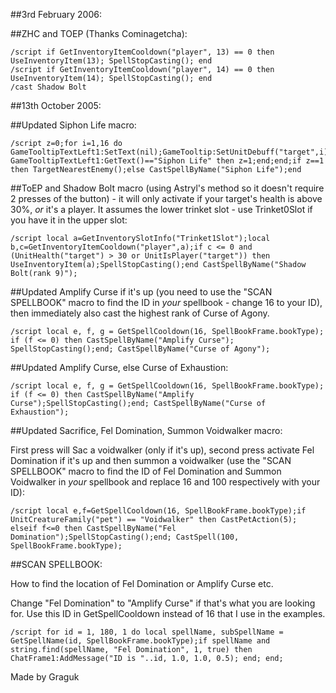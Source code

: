 ##3rd February 2006:

##ZHC and TOEP (Thanks Cominagetcha):
```
/script if GetInventoryItemCooldown("player", 13) == 0 then UseInventoryItem(13); SpellStopCasting(); end
/script if GetInventoryItemCooldown("player", 14) == 0 then UseInventoryItem(14); SpellStopCasting(); end
/cast Shadow Bolt
```
 

##13th October 2005:

##Updated Siphon Life macro:
```
/script z=0;for i=1,16 do GameTooltipTextLeft1:SetText(nil);GameTooltip:SetUnitDebuff("target",i);if GameTooltipTextLeft1:GetText()=="Siphon Life" then z=1;end;end;if z==1 then TargetNearestEnemy();else CastSpellByName("Siphon Life");end
```

##ToEP and Shadow Bolt macro (using Astryl's method so it doesn't require 2 presses of the button) - it will only activate if your target's health is above 30%, *or* it's a player. It assumes the lower trinket slot - use Trinket0Slot if you have it in the upper slot:
```
/script local a=GetInventorySlotInfo("Trinket1Slot");local b,c=GetInventoryItemCooldown("player",a);if c <= 0 and (UnitHealth("target") > 30 or UnitIsPlayer("target")) then UseInventoryItem(a);SpellStopCasting();end CastSpellByName("Shadow Bolt(rank 9)");
```

##Updated Amplify Curse if it's up (you need to use the "SCAN SPELLBOOK" macro to find the ID in *your* spellbook - change 16 to your ID), then immediately also cast the highest rank of Curse of Agony.
```
/script local e, f, g = GetSpellCooldown(16, SpellBookFrame.bookType); if (f <= 0) then CastSpellByName("Amplify Curse"); SpellStopCasting();end; CastSpellByName("Curse of Agony");
```

##Updated Amplify Curse, else Curse of Exhaustion:
```
/script local e, f, g = GetSpellCooldown(16, SpellBookFrame.bookType); if (f <= 0) then CastSpellByName("Amplify Curse");SpellStopCasting();end; CastSpellByName("Curse of Exhaustion");
```

##Updated Sacrifice, Fel Domination, Summon Voidwalker macro:

First press will Sac a voidwalker (only if it's up), second press activate Fel Domination if it's up and then summon a voidwalker (use the "SCAN SPELLBOOK" macro to find the ID of Fel Domination and Summon Voidwalker in *your* spellbook and replace 16 and 100 respectively with your ID):
```
/script local e,f=GetSpellCooldown(16, SpellBookFrame.bookType);if UnitCreatureFamily("pet") == "Voidwalker" then CastPetAction(5); elseif f<=0 then CastSpellByName("Fel Domination");SpellStopCasting();end; CastSpell(100, SpellBookFrame.bookType);
```

##SCAN SPELLBOOK:

How to find the location of Fel Domination or Amplify Curse etc.

Change "Fel Domination" to "Amplify Curse" if that's what you are looking for. Use this ID in GetSpellCooldown instead of 16 that I use in the examples.
```
/script for id = 1, 180, 1 do local spellName, subSpellName = GetSpellName(id, SpellBookFrame.bookType);if spellName and string.find(spellName, "Fel Domination", 1, true) then ChatFrame1:AddMessage("ID is "..id, 1.0, 1.0, 0.5); end; end;
```
 

Made by Graguk